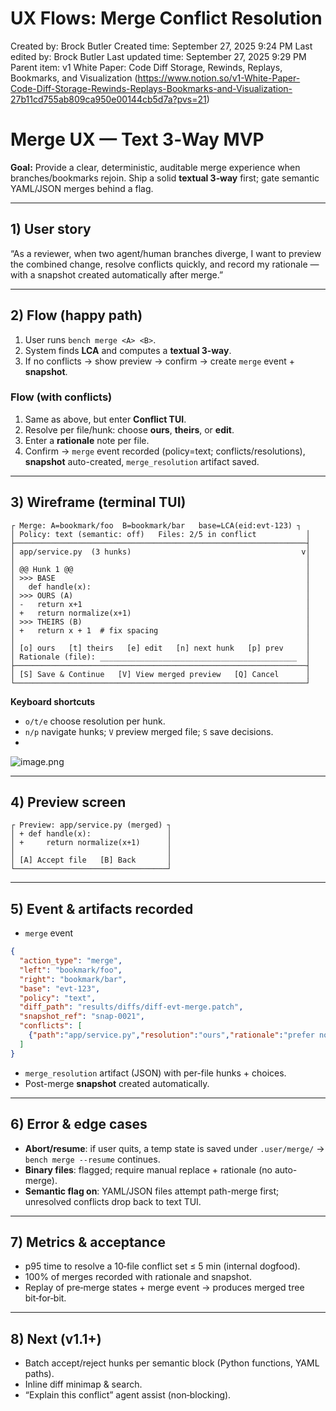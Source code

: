# UX Flows: Merge Conflict Resolution

Created by: Brock Butler
Created time: September 27, 2025 9:24 PM
Last edited by: Brock Butler
Last updated time: September 27, 2025 9:29 PM
Parent item: v1 White Paper: Code Diff Storage, Rewinds, Replays, Bookmarks, and Visualization (https://www.notion.so/v1-White-Paper-Code-Diff-Storage-Rewinds-Replays-Bookmarks-and-Visualization-27b11cd755ab809ca950e00144cb5d7a?pvs=21)

# Merge UX — Text 3‑Way MVP

**Goal:** Provide a clear, deterministic, auditable merge experience when branches/bookmarks rejoin. Ship a solid **textual 3‑way** first; gate semantic YAML/JSON merges behind a flag.

---

## 1) User story

“As a reviewer, when two agent/human branches diverge, I want to preview the combined change, resolve conflicts quickly, and record my rationale — with a snapshot created automatically after merge.”

---

## 2) Flow (happy path)

1. User runs `bench merge <A> <B>`.
2. System finds **LCA** and computes a **textual 3‑way**.
3. If no conflicts → show preview → confirm → create `merge` event + **snapshot**.

### Flow (with conflicts)

1. Same as above, but enter **Conflict TUI**.
2. Resolve per file/hunk: choose **ours**, **theirs**, or **edit**.
3. Enter a **rationale** note per file.
4. Confirm → `merge` event recorded (policy=text; conflicts/resolutions), **snapshot** auto-created, `merge_resolution` artifact saved.

---

## 3) Wireframe (terminal TUI)

```
┌ Merge: A=bookmark/foo  B=bookmark/bar   base=LCA(eid:evt-123) ┐
│ Policy: text (semantic: off)   Files: 2/5 in conflict           │
├─────────────────────────────────────────────────────────────────┤
│ app/service.py  (3 hunks)                                      v│
│                                                                 │
│ @@ Hunk 1 @@                                                    │
│ >>> BASE                                                        │
│   def handle(x):                                                │
│ >>> OURS (A)                                                    │
│ -   return x+1                                                  │
│ +   return normalize(x+1)                                       │
│ >>> THEIRS (B)                                                  │
│ +   return x + 1  # fix spacing                                 │
│                                                                 │
│ [o] ours   [t] theirs   [e] edit   [n] next hunk   [p] prev     │
│ Rationale (file): ____________________________________________  │
├─────────────────────────────────────────────────────────────────┤
│ [S] Save & Continue   [V] View merged preview   [Q] Cancel      │
└─────────────────────────────────────────────────────────────────┘

```

**Keyboard shortcuts**

- `o/t/e` choose resolution per hunk.
- `n/p` navigate hunks; `V` preview merged file; `S` save decisions.
- 

![image.png](UX%20Flows%20Merge%20Conflict%20Resolution%2027c11cd755ab80c7854be0f7e392f70f/image.png)

---

## 4) Preview screen

```
┌ Preview: app/service.py (merged) ┐
│ + def handle(x):                 │
│ +     return normalize(x+1)      │
│                                  │
│ [A] Accept file   [B] Back       │
└──────────────────────────────────┘

```

---

## 5) Event & artifacts recorded

- `merge` event

```json
{
  "action_type": "merge",
  "left": "bookmark/foo",
  "right": "bookmark/bar",
  "base": "evt-123",
  "policy": "text",
  "diff_path": "results/diffs/diff-evt-merge.patch",
  "snapshot_ref": "snap-0021",
  "conflicts": [
    {"path":"app/service.py","resolution":"ours","rationale":"prefer normalized path"}
  ]
}

```

- `merge_resolution` artifact (JSON) with per-file hunks + choices.
- Post-merge **snapshot** created automatically.

---

## 6) Error & edge cases

- **Abort/resume**: if user quits, a temp state is saved under `.user/merge/` → `bench merge --resume` continues.
- **Binary files**: flagged; require manual replace + rationale (no auto-merge).
- **Semantic flag on**: YAML/JSON files attempt path-merge first; unresolved conflicts drop back to text TUI.

---

## 7) Metrics & acceptance

- p95 time to resolve a 10‑file conflict set ≤ 5 min (internal dogfood).
- 100% of merges recorded with rationale and snapshot.
- Replay of pre‑merge states + merge event → produces merged tree bit‑for‑bit.

---

## 8) Next (v1.1+)

- Batch accept/reject hunks per semantic block (Python functions, YAML paths).
- Inline diff minimap & search.
- “Explain this conflict” agent assist (non‑blocking).